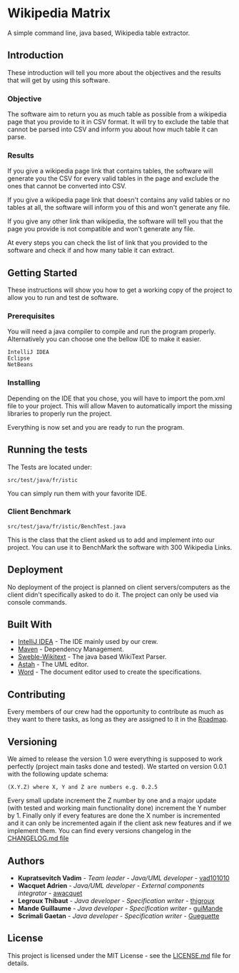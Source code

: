 # Wikipedia Matrix

A simple command line, java based, Wikipedia table extractor.

## Introduction

These introduction will tell you more about the objectives and the results that will get by using this software.

### Objective

The software aim to return you as much table as possible from a wikipedia page that you provide to it in CSV format. It will try to exclude the table that cannot be parsed into CSV and inform you about how much table it can parse.

### Results

If you give a wikipedia page link that contains tables, the software will generate you the CSV for every valid tables in the page and exclude the ones that cannot be converted into CSV.

If you give a wikipedia page link that doesn't contains any valid tables or no tables at all, the software will inform you of this and won't generate any file.

If you give any other link than wikipedia, the software will tell you that the page you provide is not compatible and won't generate any file.

At every steps you can check the list of link that you provided to the software and check if and how many table it can extract.

## Getting Started

These instructions will show you how to get a working copy of the project to allow you to run and test de software.

### Prerequisites

You will need a java compiler to compile and run the program properly. Alternatively you can choose one the bellow IDE to make it easier.

```
IntelliJ IDEA
Eclipse
NetBeans
```

### Installing

Depending on the IDE that you chose, you will have to import the pom.xml file to your project. This will allow Maven to automatically import the missing libraries to properly run the project.

Everything is now set and you are ready to run the program.

## Running the tests

The Tests are located under:

```
src/test/java/fr/istic
```

You can simply run them with your favorite IDE.

### Client Benchmark

```
src/test/java/fr/istic/BenchTest.java
```
 This is the class that the client asked us to add and implement into our project. You can use it to BenchMark the software with 300 Wikipedia Links.

## Deployment

No deployment of the project is planned on client servers/computers as the client didn't specifically asked to do it. The project can only be used via console commands.

## Built With

* [IntelliJ IDEA](https://www.jetbrains.com/idea/) - The IDE mainly used by our crew.
* [Maven](https://maven.apache.org/) - Dependency Management.
* [Sweble-Wikitext](https://github.com/sweble/sweble-wikitext) - The java based WikiText Parser.
* [Astah](http://astah.net/) - The UML editor.
* [Word](products.office.com/Microsoft/Office‎
) - The document editor used to create the specifications.

## Contributing

Every members of our crew had the opportunity to contribute as much as they want to there tasks, as long as they are assigned to it in the [Roadmap](https://github.com/vad101010/PDLProject/projects/1).

## Versioning

We aimed to release the version 1.0 were everything is supposed to work perfectly (project main tasks done and tested). We started on version 0.0.1 with the following update schema:
```
(X.Y.Z) where X, Y and Z are numbers e.g. 0.2.5
```
Every small update increment the Z number by one and a major update (with tested and working main functionality done) increment the Y number by 1. Finally only if every features are done the X number is incremented and it can only be incremented again if the client ask new features and if we implement them. You can find every versions changelog in the [CHANGELOG.md file](https://github.com/vad101010/PDLProject/blob/master/CHANGELOG.md)

## Authors

* **Kupratsevitch Vadim** - *Team leader - Java/UML developer* - [vad101010](https://github.com/vad101010)
* **Wacquet Adrien** - *Java/UML developer - External components integrator* - [awacquet](https://github.com/awacquet)
* **Legroux Thibaut** - *Java developer - Specification writer* - [thigroux](https://github.com/thigroux)
* **Mande Guillaume** - *Java developer - Specification writer* - [guiMande](https://github.com/guiMande)
* **Scrimali Gaetan** - *Java developer - Specification writer* - [Gueguette](https://github.com/Gueguette)

## License

This project is licensed under the MIT License - see the [LICENSE.md](https://github.com/vad101010/PDLProject/blob/master/LICENSE.md) file for details.
